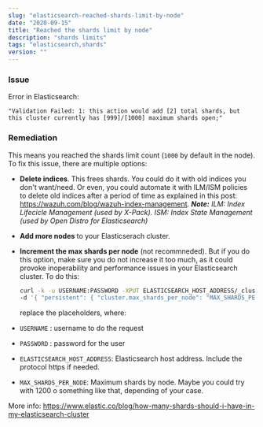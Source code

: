 ```yaml
---
slug: "elasticsearch-reached-shards-limit-by-node"
date: "2020-09-15"
title: "Reached the shards limit by node"
description: "shards limits"
tags: "elasticsearch,shards"
version: ""
---
```


### Issue

Error in Elasticsearch:

```
"Validation Failed: 1: this action would add [2] total shards, but this cluster currently has [999]/[1000] maximum shards open;"
```

### Remediation

This means you reached the shards limit count (`1000` by default in the node). To fix this issue, there are multiple options:

- **Delete indices**. This frees shards. You could do it with old indices you don't want/need. Or even, you could automate it with ILM/ISM policies to delete old indices after a period of time as explained in this post: https://wazuh.com/blog/wazuh-index-management.
  **_Note:_** _ILM: Index Lifecicle Management (used by X-Pack). ISM: Index State Management (used by Open Distro for Elasticsearch)_

- **Add more nodes** to your Elasticserach cluster.

- **Increment the max shards per node** (not recommneded). But if you do this option, make sure you do not increase it too much, as it could provoke inoperability and performance issues in your Elasticsearch cluster. To do this:

  ```sh
  curl -k -u USERNAME:PASSWORD -XPUT ELASTICSEARCH_HOST_ADDRESS/_cluster/settings -H "Content-Type: application/json" \
  -d '{ "persistent": { "cluster.max_shards_per_node": "MAX_SHARDS_PER_NODE" } }'
  ```

  replace the placeholders, where:

- `USERNAME` : username to do the request

- `PASSWORD` : password for the user

- `ELASTICSEARCH_HOST_ADDRESS`: Elasticsearch host address. Include the protocol https if needed.

- `MAX_SHARDS_PER_NODE`: Maximum shards by node. Maybe you could try with 1200 o something like that, depending of your case.

More info: https://www.elastic.co/blog/how-many-shards-should-i-have-in-my-elasticsearch-cluster

